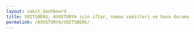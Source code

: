 ```yaml
---
layout: vakit_dashboard
title: VOITSBERG, AVUSTURYA için iftar, namaz vakitleri ve hava durumu - ilçe/eyalet seç
permalink: /AVUSTURYA/VOITSBERG/
---
```


<script type="text/javascript">
  var GLOBAL_COUNTRY = 'AVUSTURYA';
  var GLOBAL_CITY = 'VOITSBERG';
  var GLOBAL_STATE = '';
  var lat = 72;
  var lon = 21;
</script>
